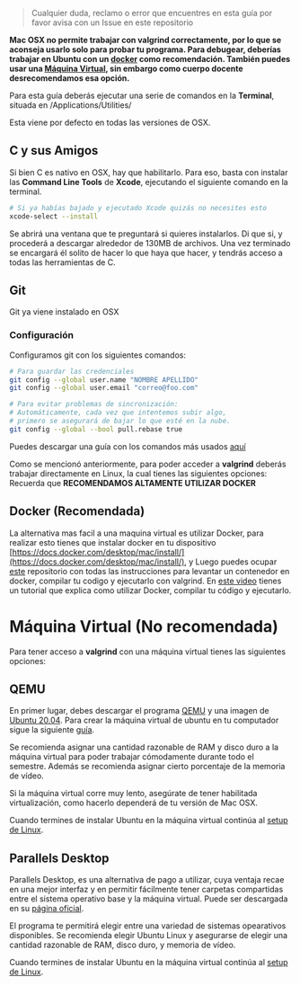 > Cualquier duda, reclamo o error que encuentres en esta guía por favor avisa con un Issue en este repositorio

**Mac OSX no permite trabajar con valgrind correctamente, por lo que se aconseja usarlo solo para probar tu programa. Para debugear, deberías trabajar en Ubuntu con un [docker](#docker) como recomendación. También puedes usar una [Máquina Virtual](#m%C3%A1quina-virtual), sin embargo como cuerpo docente desrecomendamos esa opción.** 

Para esta guía deberás ejecutar una serie de comandos en la **Terminal**, situada en /Applications/Utilities/

Esta viene por defecto en todas las versiones de OSX.

## C y sus Amigos

Si bien C es nativo en OSX, hay que habilitarlo. Para eso, basta con instalar las **Command Line Tools** de **Xcode**, ejecutando el siguiente comando en la terminal.

```sh
# Si ya habías bajado y ejecutado Xcode quizás no necesites esto
xcode-select --install
```

Se abrirá una ventana que te preguntará si quieres instalarlos. Di que si, y procederá a descargar alrededor de 130MB de archivos. Una vez terminado se encargará él solito de hacer lo que haya que hacer, y tendrás acceso a todas las herramientas de C.

## Git

Git ya viene instalado en OSX

### Configuración

Configuramos git con los siguientes comandos:

```sh
# Para guardar las credenciales
git config --global user.name "NOMBRE APELLIDO"
git config --global user.email "correo@foo.com"

# Para evitar problemas de sincronización:
# Automáticamente, cada vez que intentemos subir algo,
# primero se asegurará de bajar lo que esté en la nube.
git config --global --bool pull.rebase true
```

Puedes descargar una guía con los comandos más usados [aquí](https://github.github.com/training-kit/downloads/github-git-cheat-sheet.pdf)

Como se mencionó anteriormente, para poder acceder a **valgrind** deberás trabajar directamente en Linux, la cual tienes las siguientes opciones:
Recuerda que **RECOMENDAMOS ALTAMENTE UTILIZAR DOCKER**

## Docker (Recomendada)

La alternativa mas facil a una maquina virtual es utilizar Docker, para realizar esto tienes que instalar docker en tu dispositivo [https://docs.docker.com/desktop/mac/install/](https://docs.docker.com/desktop/mac/install/), y Luego puedes ocupar [este](https://github.com/IIC2133-PUC/edd-docker) repositorio con todas las instrucciones para levantar un contenedor en docker, compilar tu codigo y ejecutarlo con valgrind. En [este video](https://youtu.be/KlViufcUxRQ) tienes un tutorial que explica como utilizar Docker, compilar tu código y ejecutarlo.

# Máquina Virtual (No recomendada)

Para tener acceso a **valgrind** con una máquina virtual tienes las siguientes opciones:

## QEMU

En primer lugar, debes descargar el programa [QEMU](https://www.qemu.org/download/) y una imagen de [Ubuntu 20.04](https://www.ubuntu.com/download/desktop).
Para crear la máquina virtual de ubuntu en tu computador sigue la siguiente [guía](https://www.qemu.org/docs/master/).

Se recomienda asignar una cantidad razonable de RAM y disco duro a la máquina virtual para poder trabajar cómodamente durante todo el semestre. Además se recomienda asignar cierto porcentaje de la memoria de vídeo.

Si la máquina virtual corre muy lento, asegúrate de tener habilitada virtualización, como hacerlo dependerá de tu versión de Mac OSX.

Cuando termines de instalar Ubuntu en la máquina virtual continúa al [setup de Linux](1.2%20Setup%20en%20Linux.md).

## Parallels Desktop

Parallels Desktop, es una alternativa de pago a utilizar, cuya ventaja recae en una mejor interfaz y en permitir fácilmente tener carpetas compartidas entre el sistema operativo base y la máquina virtual. Puede ser descargada en su [página oficial](https://www.parallels.com/).

El programa te permitirá elegir entre una variedad de sistemas opearativos disponibles. Se recomienda elegir Ubuntu Linux y asegurarse de elegir una cantidad razonable de RAM, disco duro, y memoria de vídeo. 

Cuando termines de instalar Ubuntu en la máquina virtual continúa al [setup de Linux](1.2%20Setup%20en%20Linux.md).
